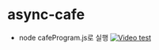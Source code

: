# async-cafe

* node cafeProgram.js로 실행
[![Video test](/Users/woowahan28/work-space/techcamp/async-cafe/image.gif)](https://www.youtube.com/watch?v=DtrQsA9K7PA)